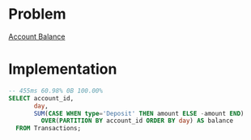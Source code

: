 # Problem

[Account Balance](https://leetcode.com/problems/account-balance/)

# Implementation

```sql
-- 455ms 60.98% 0B 100.00%
SELECT account_id,
       day,
       SUM(CASE WHEN type='Deposit' THEN amount ELSE -amount END) 
         OVER(PARTITION BY account_id ORDER BY day) AS balance
  FROM Transactions;
```
